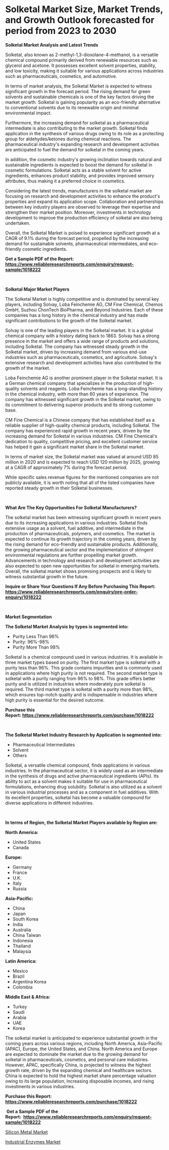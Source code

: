 <p><h1>Solketal Market Size, Market Trends, and Growth Outlook forecasted for period from 2023 to 2030</h1></p><p><strong>Solketal Market Analysis and Latest Trends</strong></p>
<p><p>Solketal, also known as 2-methyl-1,3-dioxolane-4-methanol, is a versatile chemical compound primarily derived from renewable resources such as glycerol and acetone. It possesses excellent solvent properties, stability, and low toxicity, making it suitable for various applications across industries such as pharmaceuticals, cosmetics, and automotive.</p><p>In terms of market analysis, the Solketal Market is expected to witness significant growth in the forecast period. The rising demand for green solvents and sustainable chemicals is one of the key factors driving the market growth. Solketal is gaining popularity as an eco-friendly alternative to conventional solvents due to its renewable origin and minimal environmental impact.</p><p>Furthermore, the increasing demand for solketal as a pharmaceutical intermediate is also contributing to the market growth. Solketal finds application in the synthesis of various drugs owing to its role as a protecting group for aldehydes/ketones during chemical reactions. The pharmaceutical industry's expanding research and development activities are anticipated to fuel the demand for solketal in the coming years.</p><p>In addition, the cosmetic industry's growing inclination towards natural and sustainable ingredients is expected to boost the demand for solketal in cosmetic formulations. Solketal acts as a stable solvent for active ingredients, enhances product stability, and provides improved sensory attributes, thus making it a preferred choice in cosmetics.</p><p>Considering the latest trends, manufacturers in the solketal market are focusing on research and development activities to enhance the product's properties and expand its application scope. Collaboration and partnerships between key industry players are observed to leverage their expertise and strengthen their market position. Moreover, investments in technology development to improve the production efficiency of solketal are also being undertaken.</p><p>Overall, the Solketal Market is poised to experience significant growth at a CAGR of 9.1% during the forecast period, propelled by the increasing demand for sustainable solvents, pharmaceutical intermediates, and eco-friendly cosmetic ingredients.</p></p>
<p><strong>Get a Sample PDF of the Report:&nbsp; <a href="https://www.reliableresearchreports.com/enquiry/request-sample/1018222">https://www.reliableresearchreports.com/enquiry/request-sample/1018222</a></strong></p>
<p>&nbsp;</p>
<p><strong>Solketal Major Market Players</strong></p>
<p><p>The Solketal Market is highly competitive and is dominated by several key players, including Solvay, Loba Feinchemie AG, CM Fine Chemical, Chemos GmbH, Suzhou ChonTech BioPharma, and Beyond Industries. Each of these companies has a long history in the chemical industry and has made significant contributions to the growth of the Solketal market.</p><p>Solvay is one of the leading players in the Solketal market. It is a global chemical company with a history dating back to 1863. Solvay has a strong presence in the market and offers a wide range of products and solutions, including Solketal. The company has witnessed steady growth in the Solketal market, driven by increasing demand from various end-use industries such as pharmaceuticals, cosmetics, and agriculture. Solvay's extensive research and development activities have also contributed to the growth of the market.</p><p>Loba Feinchemie AG is another prominent player in the Solketal market. It is a German chemical company that specializes in the production of high-quality solvents and reagents. Loba Feinchemie has a long-standing history in the chemical industry, with more than 60 years of experience. The company has witnessed significant growth in the Solketal market, owing to its commitment to delivering superior products and its strong customer base.</p><p>CM Fine Chemical is a Chinese company that has established itself as a reliable supplier of high-quality chemical products, including Solketal. The company has experienced rapid growth in recent years, driven by the increasing demand for Solketal in various industries. CM Fine Chemical's dedication to quality, competitive pricing, and excellent customer service has helped it gain a significant market share in the Solketal market.</p><p>In terms of market size, the Solketal market was valued at around USD 85 million in 2020 and is expected to reach USD 120 million by 2025, growing at a CAGR of approximately 7% during the forecast period.</p><p>While specific sales revenue figures for the mentioned companies are not publicly available, it is worth noting that all of the listed companies have reported steady growth in their Solketal businesses.</p></p>
<p>&nbsp;</p>
<p><strong>What Are The Key Opportunities For Solketal Manufacturers?</strong></p>
<p><p>The solketal market has been witnessing significant growth in recent years due to its increasing applications in various industries. Solketal finds extensive usage as a solvent, fuel additive, and intermediate in the production of pharmaceuticals, polymers, and cosmetics. The market is expected to continue its growth trajectory in the coming years, driven by the rising demand for eco-friendly and sustainable products. Additionally, the growing pharmaceutical sector and the implementation of stringent environmental regulations are further propelling market growth. Advancements in technology and research and development activities are also expected to open new opportunities for solketal in emerging markets. Overall, the solketal market shows promising prospects and is likely to witness substantial growth in the future.</p></p>
<p><strong>Inquire or Share Your Questions If Any Before Purchasing This Report: <a href="https://www.reliableresearchreports.com/enquiry/pre-order-enquiry/1018222">https://www.reliableresearchreports.com/enquiry/pre-order-enquiry/1018222</a></strong></p>
<p>&nbsp;</p>
<p><strong>Market Segmentation</strong></p>
<p><strong>The Solketal Market Analysis by types is segmented into:</strong></p>
<p><ul><li>Purity Less Than 96%</li><li>Purity: 96%-98%</li><li>Purity More Than 98%</li></ul></p>
<p><p>Solketal is a chemical compound used in various industries. It is available in three market types based on purity. The first market type is solketal with a purity less than 96%. This grade contains impurities and is commonly used in applications where high purity is not required. The second market type is solketal with a purity ranging from 96% to 98%. This grade offers better purity and is utilized in industries where moderately pure solketal is required. The third market type is solketal with a purity more than 98%, which ensures top-notch quality and is indispensable in industries where high purity is essential for the desired outcome.</p></p>
<p><strong>Purchase this Report:&nbsp;<a href="https://www.reliableresearchreports.com/purchase/1018222">https://www.reliableresearchreports.com/purchase/1018222</a></strong></p>
<p>&nbsp;</p>
<p><strong>The Solketal Market Industry Research by Application is segmented into:</strong></p>
<p><ul><li>Pharmaceutical Intermediates</li><li>Solvent</li><li>Others</li></ul></p>
<p><p>Solketal, a versatile chemical compound, finds applications in various industries. In the pharmaceutical sector, it is widely used as an intermediate in the synthesis of drugs and active pharmaceutical ingredients (APIs). Its ability to act as a solvent makes it suitable for use in pharmaceutical formulations, enhancing drug solubility. Solketal is also utilized as a solvent in various industrial processes and as a component in fuel additives. With its excellent properties, solketal has become a valuable compound for diverse applications in different industries.</p></p>
<p>&nbsp;</p>
<p><strong>In terms of Region, the Solketal Market Players available by Region are:</strong></p>
<p>
    <p> <strong> North America: </strong>
        <ul>
            <li>United States</li>
            <li>Canada</li>
        </ul>
        </p> 
    <p> <strong> Europe: </strong>
        <ul>
            <li>Germany</li>
            <li>France</li>
            <li>U.K.</li>
            <li>Italy</li>
            <li>Russia</li>
        </ul>
        </p> 
    <p> <strong> Asia-Pacific: </strong>
        <ul>
            <li>China</li>
            <li>Japan</li>
            <li>South Korea</li>
            <li>India</li>
            <li>Australia</li>
            <li>China Taiwan</li>
            <li>Indonesia</li>
            <li>Thailand</li>
            <li>Malaysia</li>
        </ul>
        </p> 
    <p> <strong> Latin America: </strong>
        <ul>
            <li>Mexico</li>
            <li>Brazil</li>
            <li>Argentina Korea</li>
            <li>Colombia</li>
        </ul>
        </p> 
    <p> <strong> Middle East & Africa: </strong>
        <ul>
            <li>Turkey</li>
            <li>Saudi</li>
            <li>Arabia</li>
            <li>UAE</li>
            <li>Korea</li>
        </ul>
    </p>
    </p>
<p><p>The solketal market is anticipated to experience substantial growth in the coming years across various regions, including North America, Asia-Pacific (APAC), Europe, the United States, and China. North America and Europe are expected to dominate the market due to the growing demand for solketal in pharmaceuticals, cosmetics, and personal care industries. However, APAC, specifically China, is projected to witness the highest growth rate, driven by the expanding chemical and healthcare sectors. China is expected to hold the highest market share percentage valuation owing to its large population, increasing disposable incomes, and rising investments in various industries.</p></p>
<p><strong>Purchase this Report: <a href="https://www.reliableresearchreports.com/purchase/1018222">https://www.reliableresearchreports.com/purchase/1018222</a></strong></p>
<p>&nbsp;<strong>Get a Sample PDF of the Report:&nbsp;&nbsp;<a href="https://www.reliableresearchreports.com/enquiry/request-sample/1018222">https://www.reliableresearchreports.com/enquiry/request-sample/1018222</a></strong></p>
<p><strong></strong></p>
<p><p><a href="https://github.com/amonskiyk/Market-Research-Report-List-1/blob/main/silicon-metal-market.md">Silicon Metal Market</a></p><p><a href="https://github.com/gaydyna/Market-Research-Report-List-1/blob/main/industrial-enzymes-market.md">Industrial Enzymes Market</a></p></p>